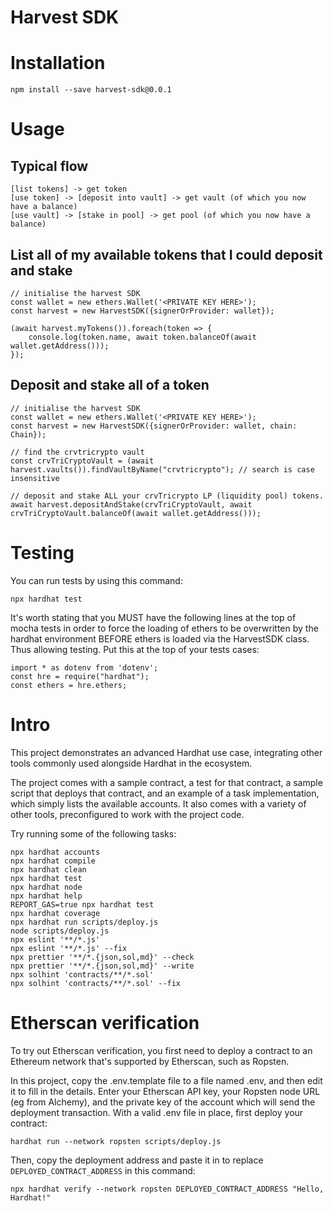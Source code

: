# Harvest SDK

# Installation

    npm install --save harvest-sdk@0.0.1

# Usage

## Typical flow

    [list tokens] -> get token
    [use token] -> [deposit into vault] -> get vault (of which you now have a balance)
    [use vault] -> [stake in pool] -> get pool (of which you now have a balance)


## List all of my available tokens that I could deposit and stake

    // initialise the harvest SDK
    const wallet = new ethers.Wallet('<PRIVATE KEY HERE>');
    const harvest = new HarvestSDK({signerOrProvider: wallet});
    
    (await harvest.myTokens()).foreach(token => {
        console.log(token.name, await token.balanceOf(await wallet.getAddress()));    
    });

## Deposit and stake all of a token

    // initialise the harvest SDK
    const wallet = new ethers.Wallet('<PRIVATE KEY HERE>');
    const harvest = new HarvestSDK({signerOrProvider: wallet, chain: Chain});
    
    // find the crvtricrypto vault
    const crvTriCryptoVault = (await harvest.vaults()).findVaultByName("crvtricrypto"); // search is case insensitive
    
    // deposit and stake ALL your crvTricrypto LP (liquidity pool) tokens.
    await harvest.depositAndStake(crvTriCryptoVault, await crvTriCryptoVault.balanceOf(await wallet.getAddress()));


# Testing

You can run tests by using this command:

    npx hardhat test

It's worth stating that you MUST have the following lines at the top of mocha tests in order to force the loading of ethers to be overwritten by the hardhat environment
BEFORE ethers is loaded via the HarvestSDK class. Thus allowing testing.
Put this at the top of your tests cases:

    import * as dotenv from 'dotenv';
    const hre = require("hardhat");
    const ethers = hre.ethers;
    



# Intro

This project demonstrates an advanced Hardhat use case, integrating other tools commonly used alongside Hardhat in the ecosystem.

The project comes with a sample contract, a test for that contract, a sample script that deploys that contract, and an example of a task implementation, which simply lists the available accounts. It also comes with a variety of other tools, preconfigured to work with the project code.

Try running some of the following tasks:

```shell
npx hardhat accounts
npx hardhat compile
npx hardhat clean
npx hardhat test
npx hardhat node
npx hardhat help
REPORT_GAS=true npx hardhat test
npx hardhat coverage
npx hardhat run scripts/deploy.js
node scripts/deploy.js
npx eslint '**/*.js'
npx eslint '**/*.js' --fix
npx prettier '**/*.{json,sol,md}' --check
npx prettier '**/*.{json,sol,md}' --write
npx solhint 'contracts/**/*.sol'
npx solhint 'contracts/**/*.sol' --fix
```

# Etherscan verification

To try out Etherscan verification, you first need to deploy a contract to an Ethereum network that's supported by Etherscan, such as Ropsten.

In this project, copy the .env.template file to a file named .env, and then edit it to fill in the details. Enter your Etherscan API key, your Ropsten node URL (eg from Alchemy), and the private key of the account which will send the deployment transaction. With a valid .env file in place, first deploy your contract:

```shell
hardhat run --network ropsten scripts/deploy.js
```

Then, copy the deployment address and paste it in to replace `DEPLOYED_CONTRACT_ADDRESS` in this command:

```shell
npx hardhat verify --network ropsten DEPLOYED_CONTRACT_ADDRESS "Hello, Hardhat!"
```
